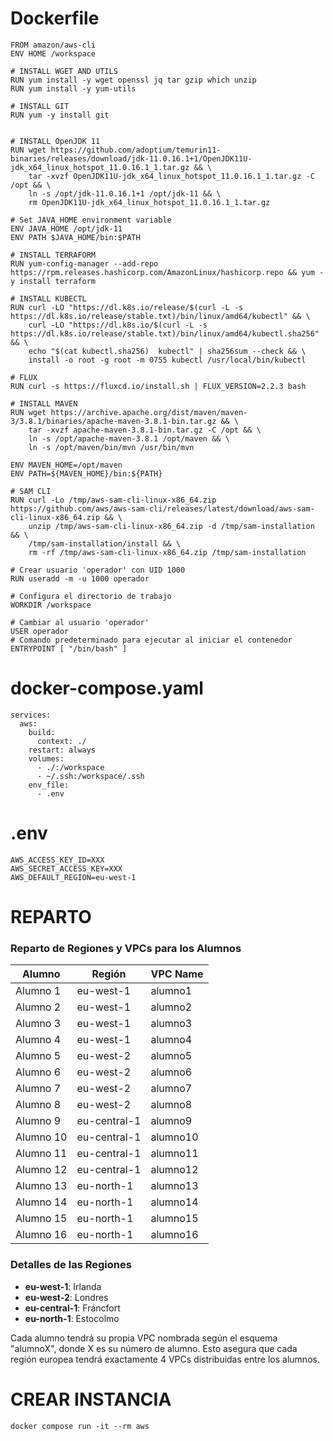 # Dockerfile

```
FROM amazon/aws-cli
ENV HOME /workspace

# INSTALL WGET AND UTILS
RUN yum install -y wget openssl jq tar gzip which unzip
RUN yum install -y yum-utils

# INSTALL GIT
RUN yum -y install git


# INSTALL OpenJDK 11
RUN wget https://github.com/adoptium/temurin11-binaries/releases/download/jdk-11.0.16.1+1/OpenJDK11U-jdk_x64_linux_hotspot_11.0.16.1_1.tar.gz && \
    tar -xvzf OpenJDK11U-jdk_x64_linux_hotspot_11.0.16.1_1.tar.gz -C /opt && \
    ln -s /opt/jdk-11.0.16.1+1 /opt/jdk-11 && \
    rm OpenJDK11U-jdk_x64_linux_hotspot_11.0.16.1_1.tar.gz

# Set JAVA_HOME environment variable
ENV JAVA_HOME /opt/jdk-11
ENV PATH $JAVA_HOME/bin:$PATH

# INSTALL TERRAFORM
RUN yum-config-manager --add-repo https://rpm.releases.hashicorp.com/AmazonLinux/hashicorp.repo && yum -y install terraform

# INSTALL KUBECTL
RUN curl -LO "https://dl.k8s.io/release/$(curl -L -s https://dl.k8s.io/release/stable.txt)/bin/linux/amd64/kubectl" && \
    curl -LO "https://dl.k8s.io/$(curl -L -s https://dl.k8s.io/release/stable.txt)/bin/linux/amd64/kubectl.sha256" && \
    echo "$(cat kubectl.sha256)  kubectl" | sha256sum --check && \
    install -o root -g root -m 0755 kubectl /usr/local/bin/kubectl

# FLUX
RUN curl -s https://fluxcd.io/install.sh | FLUX_VERSION=2.2.3 bash

# INSTALL MAVEN
RUN wget https://archive.apache.org/dist/maven/maven-3/3.8.1/binaries/apache-maven-3.8.1-bin.tar.gz && \
    tar -xvzf apache-maven-3.8.1-bin.tar.gz -C /opt && \
    ln -s /opt/apache-maven-3.8.1 /opt/maven && \
    ln -s /opt/maven/bin/mvn /usr/bin/mvn

ENV MAVEN_HOME=/opt/maven
ENV PATH=${MAVEN_HOME}/bin:${PATH}

# SAM CLI
RUN curl -Lo /tmp/aws-sam-cli-linux-x86_64.zip https://github.com/aws/aws-sam-cli/releases/latest/download/aws-sam-cli-linux-x86_64.zip && \
    unzip /tmp/aws-sam-cli-linux-x86_64.zip -d /tmp/sam-installation && \
    /tmp/sam-installation/install && \
    rm -rf /tmp/aws-sam-cli-linux-x86_64.zip /tmp/sam-installation

# Crear usuario 'operador' con UID 1000
RUN useradd -m -u 1000 operador

# Configura el directorio de trabajo
WORKDIR /workspace

# Cambiar al usuario 'operador'
USER operador
# Comando predeterminado para ejecutar al iniciar el contenedor
ENTRYPOINT [ "/bin/bash" ]

```



# docker-compose.yaml

```
services:
  aws:
    build: 
      context: ./
    restart: always
    volumes:
      - ./:/workspace
      - ~/.ssh:/workspace/.ssh
    env_file:
      - .env
```


# .env

```
AWS_ACCESS_KEY_ID=XXX
AWS_SECRET_ACCESS_KEY=XXX
AWS_DEFAULT_REGION=eu-west-1
```

# REPARTO 

### Reparto de Regiones y VPCs para los Alumnos

| Alumno  | Región     | VPC Name |
|---------|------------|----------|
| Alumno 1| eu-west-1  | alumno1  |
| Alumno 2| eu-west-1  | alumno2  |
| Alumno 3| eu-west-1  | alumno3  |
| Alumno 4| eu-west-1  | alumno4  |
| Alumno 5| eu-west-2  | alumno5  |
| Alumno 6| eu-west-2  | alumno6  |
| Alumno 7| eu-west-2  | alumno7  |
| Alumno 8| eu-west-2  | alumno8  |
| Alumno 9| eu-central-1| alumno9  |
| Alumno 10| eu-central-1| alumno10 |
| Alumno 11| eu-central-1| alumno11 |
| Alumno 12| eu-central-1| alumno12 |
| Alumno 13| eu-north-1 | alumno13 |
| Alumno 14| eu-north-1 | alumno14 |
| Alumno 15| eu-north-1 | alumno15 |
| Alumno 16| eu-north-1 | alumno16 |

### Detalles de las Regiones

- **eu-west-1**: Irlanda
- **eu-west-2**: Londres
- **eu-central-1**: Fráncfort
- **eu-north-1**: Estocolmo

Cada alumno tendrá su propia VPC nombrada según el esquema "alumnoX", donde X es su número de alumno. Esto asegura que cada región europea tendrá exactamente 4 VPCs distribuidas entre los alumnos.




# CREAR INSTANCIA
```
docker compose run -it --rm aws
```
